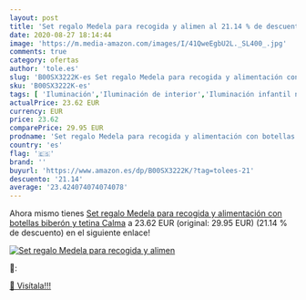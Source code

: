 ```yaml
---
layout: post
title: 'Set regalo Medela para recogida y alimen al 21.14 % de descuento'
date: 2020-08-27 18:14:44
image: 'https://m.media-amazon.com/images/I/41QweEgbU2L._SL400_.jpg'
comments: true
category: ofertas
author: 'tole.es'
slug: 'B00SX3222K-es Set regalo Medela para recogida y alimentación con...'
sku: 'B00SX3222K-es'
tags: [ 'Iluminación','Iluminación de interior','Iluminación infantil nocturna','Lámparas e iluminación infantil','biberón','medela', ]
actualPrice: 23.62 EUR
currency: EUR
price: 23.62
comparePrice: 29.95 EUR
prodname: 'Set regalo Medela para recogida y alimentación con botellas biberón y tetina Calma'
country: 'es'
flag: '🇪🇸'
brand: ''
buyurl: 'https://www.amazon.es/dp/B00SX3222K/?tag=tolees-21'
descuento: '21.14'
average: '23.424074074074078'
---
```


Ahora mismo tienes [Set regalo Medela para recogida y alimentación con botellas biberón y tetina Calma](https://www.amazon.es/dp/B00SX3222K/?tag=tolees-21) a 23.62 EUR (original: 29.95 EUR) (21.14 %  de descuento) en el siguiente enlace!

[![Set regalo Medela para recogida y alimen](https://m.media-amazon.com/images/I/41QweEgbU2L._SL400_.jpg)](https://www.amazon.es/dp/B00SX3222K/?tag=tolees-21)

🔎:


[🛒 Visítala!!!](https://www.amazon.es/dp/B00SX3222K/?tag=tolees-21)
